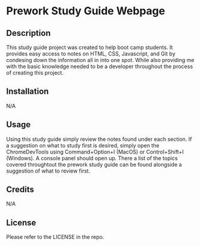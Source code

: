 # Prework Study Guide Webpage

## Description

This study guide project was created to help boot camp students. It provides easy access to notes on HTML, CSS, Javascript, and Git by condesing down the information all in into one spot. While also providing me with the basic knowledge needed to be a developer throughout the process of creating this project.

## Installation

N/A

## Usage

Using this study guide simply review the notes found under each section. If a suggestion on what to study first is desired, simply open the ChromeDevTools using Command+Option+I (MacOS) or Control+Shift+I (Windows). A console panel should open up. There a list of the topics covered throughtout the prework study guide can be found alongside a suggestion of what to review first.    


## Credits

N/A

## License

Please refer to the LICENSE in the repo.
